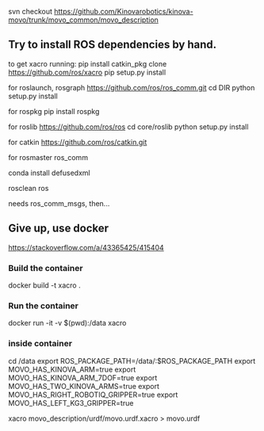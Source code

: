 svn checkout https://github.com/Kinovarobotics/kinova-movo/trunk/movo_common/movo_description

## Try to install ROS dependencies by hand.
to get xacro running:
pip install catkin_pkg
clone https://github.com/ros/xacro
pip setup.py install

for roslaunch, rosgraph
https://github.com/ros/ros_comm.git
cd DIR
python setup.py install

for rospkg
pip install rospkg

for roslib
https://github.com/ros/ros
cd core/roslib
python setup.py install

for catkin
https://github.com/ros/catkin.git

for rosmaster
ros_comm


conda install defusedxml

rosclean
ros


needs ros_comm_msgs, then...

## Give up, use docker
https://stackoverflow.com/a/43365425/415404

### Build the container
docker build -t xacro .

### Run the container
docker run -it -v $(pwd):/data xacro

### inside container
cd /data
export ROS_PACKAGE_PATH=/data/:$ROS_PACKAGE_PATH
export MOVO_HAS_KINOVA_ARM=true
export MOVO_HAS_KINOVA_ARM_7DOF=true
export MOVO_HAS_TWO_KINOVA_ARMS=true
export MOVO_HAS_RIGHT_ROBOTIQ_GRIPPER=true
export MOVO_HAS_LEFT_KG3_GRIPPER=true

xacro movo_description/urdf/movo.urdf.xacro > movo.urdf
